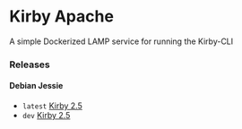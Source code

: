 # Kirby Apache

A simple Dockerized LAMP service for running the Kirby-CLI

### Releases

#### Debian Jessie
- `latest` [Kirby 2.5](https://github.com/unsalted/kirby-apache/blob/master/Dockerfile)
- `dev` [Kirby 2.5](https://github.com/unsalted/kirby-apache/blob/develop/Dockerfile)